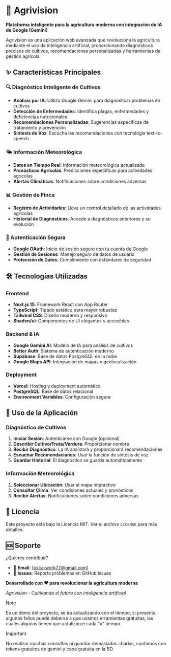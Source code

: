 # 🌱 Agrivision

**Plataforma inteligente para la agricultura moderna con integración de IA de Google (Gemini)**

Agrivision es una aplicación web avanzada que revoluciona la agricultura mediante el uso de inteligencia artificial, proporcionando diagnósticos precisos de cultivos, recomendaciones personalizadas y herramientas de gestión agrícola.

## ✨ Características Principales

### 🔍 Diagnóstico Inteligente de Cultivos
- **Análisis por IA**: Utiliza Google Gemini para diagnosticar problemas en cultivos
- **Detección de Enfermedades**: Identifica plagas, enfermedades y deficiencias nutricionales
- **Recomendaciones Personalizadas**: Sugerencias específicas de tratamiento y prevención
- **Síntesis de Voz**: Escucha las recomendaciones con tecnología text-to-speech

### 🌤️ Información Meteorológica
- **Datos en Tiempo Real**: Información meteorológica actualizada
- **Pronósticos Agrícolas**: Predicciones específicas para actividades agrícolas
- **Alertas Climáticas**: Notificaciones sobre condiciones adversas

### 📊 Gestión de Finca
- **Registro de Actividades**: Lleva un control detallado de las actividades agrícolas
- **Historial de Diagnósticos**: Accede a diagnósticos anteriores y su evolución

### 🔐 Autenticación Segura
- **Google OAuth**: Inicio de sesión seguro con tu cuenta de Google
- **Gestión de Sesiones**: Manejo seguro de datos de usuario
- **Protección de Datos**: Cumplimiento con estándares de seguridad

## 🛠️ Tecnologías Utilizadas

### Frontend
- **Next.js 15**: Framework React con App Router
- **TypeScript**: Tipado estático para mayor robustez
- **Tailwind CSS**: Diseño moderno y responsivo
- **Shadcn/ui**: Componentes de UI elegantes y accesibles

### Backend & IA
- **Google Gemini AI**: Modelo de IA para análisis de cultivos
- **Better Auth**: Sistema de autenticación moderno
- **Supabase**: Base de datos PostgreSQL en la nube
- **Google Maps API**: Integración de mapas y geolocalización

### Deployment
- **Vercel**: Hosting y deployment automático
- **PostgreSQL**: Base de datos relacional
- **Environment Variables**: Configuración segura

## 📱 Uso de la Aplicación

### Diagnóstico de Cultivos
1. **Iniciar Sesión**: Autenticarse con Google (opcional)
2. **Describir Cultivo/Fruta/Verdura**: Proporcionar nombre
3. **Recibir Diagnóstico**: La IA analizará y proporcionará recomendaciones
4. **Escuchar Recomendaciones**: Usar la función de síntesis de voz
5. **Guardar Historial**: El diagnóstico se guarda automáticamente

### Información Meteorológica
1. **Seleccionar Ubicación**: Usar el mapa interactivo
2. **Consultar Clima**: Ver condiciones actuales y pronósticos
3. **Recibir Alertas**: Notificaciones sobre condiciones adversas

## 📄 Licencia

Este proyecto está bajo la Licencia MIT. Ver el archivo `LICENSE` para más detalles.

## 🆘 Soporte

¿Quieres contribuir? 
- 📧 **Email**: [oscarwork77@gmail.com]
- 🐛 **Issues**: Reporta problemas en GitHub Issues

**Desarrollado con ❤️ para revolucionar la agricultura moderna**

*Agrivision - Cultivando el futuro con inteligencia artificial*

> [!NOTE]
> Es un demo del proyecto, se ira actualizando con el tiempo, si presenta algunos fallos puede deberse a que usamos erramientas gratuitas, las cuales algunas tienen que actulizarce cada "x" tiempo.

> [!IMPORTANT]
> No realizar muchas consultas ni guardar demasiadas charlas, contamos con tokens gratuitos de gemini y capa gratuita en la BD.
